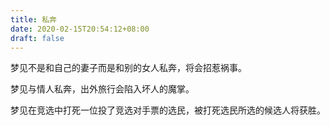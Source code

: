 ```yaml
---
title: 私奔
date: 2020-02-15T20:54:12+08:00
draft: false
---
```


梦见不是和自己的妻子而是和别的女人私奔，将会招惹祸事。<br>


梦见与情人私奔，出外旅行会陷入坏人的魔掌。<br>


梦见在竞选中打死一位投了竞选对手票的选民，被打死选民所选的候选人将获胜。<br>
